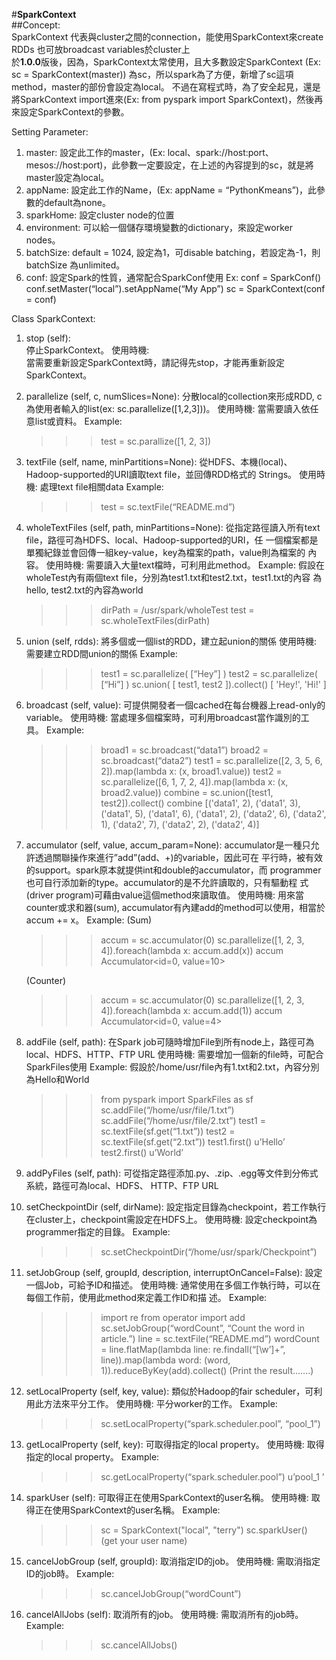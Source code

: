 #**SparkContext**  
##Concept:  
SparkContext 代表與cluster之間的connection，能使用SparkContext來create RDDs 也可放broadcast variables於cluster上  
於**1.0.0**版後，因為，SparkContext太常使用，且大多數設定SparkContext
(Ex: sc = SparkContext(master)) 為sc，所以spark為了方便，新增了sc這項method，master的部份會設定為local。
不過在寫程式時，為了安全起見，還是將SparkContext import進來(Ex: from pyspark import SparkContext)，然後再來設定SparkContext的參數。


Setting Parameter:

1. master:  設定此工作的master，(Ex: local、spark://host:port、mesos://host:port)，此參數一定要設定，在上述的內容提到的sc，就是將master設定為local。
2. appName:  設定此工作的Name，(Ex: appName = “PythonKmeans”)，此參數的default為none。
3. sparkHome:   設定cluster node的位置
4. environment: 可以給一個儲存環境變數的dictionary，來設定worker nodes。
5. batchSize:      default = 1024, 設定為1，可disable batching，若設定為-1，則batchSize
     為unlimited。
6. conf:	     設定Spark的性質，通常配合SparkConf使用
                          Ex: conf = SparkConf()
		           conf.setMaster(“local”).setAppName(“My App”)
		           sc = SparkContext(conf = conf)    

Class SparkContext: 

1. stop (self): 	  
停止SparkContext。
    使用時機:	  
當需要重新設定SparkContext時，請記得先stop，才能再重新設定SparkContext。

2. parallelize (self, c, numSlices=None): 
分散local的collection來形成RDD, c為使用者輸入的list(ex: sc.parallelize([1,2,3]))。
    使用時機:
	當需要讀入依任意list或資料。
    Example:
    >>>  test = sc.parallize([1, 2, 3])
3. textFile (self, name, minPartitions=None):
從HDFS、本機(local)、Hadoop-supported的URI讀取text file，並回傳RDD格式的
Strings。
    使用時機: 
處理text file相關data
    Example:
    >>>  test = sc.textFile(“README.md”)

4. wholeTextFiles (self, path, minPartitions=None):
	從指定路徑讀入所有text file，路徑可為HDFS、local、Hadoop-supported的URI，任
一個檔案都是單獨紀錄並會回傳一組key-value，key為檔案的path，value則為檔案的
內容。
    使用時機: 
	需要讀入大量text檔時，可利用此method。
    Example:
	假設在wholeTest內有兩個text file，分別為test1.txt和test2.txt，test1.txt的內容
為hello, test2.txt的內容為world
    >>>  dirPath = /usr/spark/wholeTest
    >>>  test = sc.wholeTextFiles(dirPath)

5. union (self, rdds):
	將多個或一個list的RDD，建立起union的關係
    使用時機:
	需要建立RDD間union的關係
    Example: 
    >>>  test1 = sc.parallelize( [“Hey”] )
    >>>  test2 = sc.parallelize( [“Hi”] )
    >>>  sc.union( [ test1, test2 ]).collect()
     [ 'Hey!', 'Hi!' ]

6. broadcast (self, value):
	可提供開發者一個cached在每台機器上read-only的variable。
    使用時機: 
	當處理多個檔案時，可利用broadcast當作識別的工具。
    Example:
    >>>  broad1 = sc.broadcast(“data1”)
    >>>  broad2 = sc.broadcast(“data2”)
    >>>  test1 = sc.parallelize([2, 3, 5, 6, 2]).map(lambda x: (x, broad1.value))
    >>>  test2 = sc.parallelize([6, 1, 7, 2, 4]).map(lambda x: (x, broad2.value))
    >>>  combine = sc.union([test1, test2]).collect()
    >>>  combine
[('data1', 2), ('data1', 3), ('data1', 5), ('data1', 6), ('data1', 2), ('data2', 6), ('data2', 1), ('data2', 7), ('data2', 2), ('data2', 4)]
7. accumulator (self, value, accum_param=None):
accumulator是一種只允許透過關聯操作來進行”add”(add、+)的variable，因此可在
平行時，被有效的support。spark原本就提供int和double的accumulator，而
programmer也可自行添加新的type。accumulator的是不允許讀取的，只有驅動程
式(driver program)可藉由value這個method來讀取值。
    使用時機:
	用來當counter或求和器(sum), accumulator有內建add的method可以使用，相當於
           accum += x。
    Example:
    (Sum)
    >>>  accum = sc.accumulator(0)
    >>>  sc.parallelize([1, 2, 3, 4]).foreach(lambda x: accum.add(x))
    >>>  accum
    Accumulator<id=0, value=10>
    
    (Counter)
    >>>  accum = sc.accumulator(0)
    >>>  sc.parallelize([1, 2, 3, 4]).foreach(lambda x: accum.add(1))
    >>>  accum
    Accumulator<id=0, value=4>
	
8. addFile (self, path):
	在Spark job可隨時增加File到所有node上，路徑可為local、HDFS、HTTP、FTP URL
    使用時機:
	需要增加一個新的file時，可配合SparkFiles使用
    Example:
	假設於/home/usr/file內有1.txt和2.txt，內容分別為Hello和World
    >>>  from pyspark import SparkFiles as sf
    >>>  sc.addFile(“/home/usr/file/1.txt”)
    >>>  sc.addFile(“/home/usr/file/2.txt”)
    >>>  test1 = sc.textFile(sf.get(“1.txt”))
    >>>  test2 = sc.textFile(sf.get(“2.txt”))
    >>>  test1.first()
    u’Hello’
    >>>  test2.first()
    u’World’

9. addPyFiles (self, path):
	可從指定路徑添加.py、.zip、.egg等文件到分佈式系統，路徑可為local、HDFS、
HTTP、FTP URL



10. setCheckpointDir (self, dirName):
	設定指定目錄為checkpoint，若工作執行在cluster上，checkpoint需設定在HDFS上。
    使用時機:
	設定checkpoint為programmer指定的目錄。
    Example:
    >>>  sc.setCheckpointDir(“/home/usr/spark/Checkpoint”)
	
11. setJobGroup (self, groupId, description, interruptOnCancel=False):
	設定一個Job，可給予ID和描述。
    使用時機:
	通常使用在多個工作執行時，可以在每個工作前，使用此method來定義工作ID和描
述。
    Example:
    >>>  import re
    >>>  from operator import add
    >>>  sc.setJobGroup(“wordCount”, “Count the word in article.”)
    >>>  line = sc.textFile(“README.md”)
    >>>  wordCount = line.flatMap(lambda line: re.findall(“[\w’]+”, line)).map(lambda word: (word, 1)).reduceByKey(add).collect()
    (Print the result…….)
  

12. setLocalProperty (self, key, value):
	類似於Hadoop的fair scheduler，可利用此方法來平分工作。
    使用時機:
	平分worker的工作。
    Example:
    >>>  sc.setLocalProperty(“spark.scheduler.pool”, “pool_1”)

13. getLocalProperty (self, key):
	可取得指定的local property。
    使用時機:
	取得指定的local property。
    Example:
    >>>  sc.getLocalProperty(“spark.scheduler.pool”)
    u’pool_1 ’

14. sparkUser (self):
	可取得正在使用SparkContext的user名稱。
    使用時機:
	取得正在使用SparkContext的user名稱。
    Example:
    >>>  sc = SparkContext("local", "terry")
    >>>  sc.sparkUser()
    (get your user name)
15. cancelJobGroup (self, groupId):
	取消指定ID的job。
    使用時機:
	需取消指定ID的job時。
    Example:
    >>>  sc.cancelJobGroup(“wordCount”)
	
16. cancelAllJobs (self):
	取消所有的job。
    使用時機:
	需取消所有的job時。
    Example:
    >>>  sc.cancelAllJobs()

	

